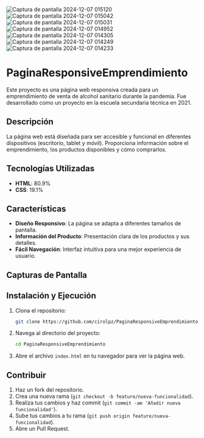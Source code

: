 ![Captura de pantalla 2024-12-07 015120](https://github.com/user-attachments/assets/dbb5c320-4ddb-4c66-b6b0-95077dec2138)
![Captura de pantalla 2024-12-07 015042](https://github.com/user-attachments/assets/5ba9fe08-3e73-4bf1-b1ed-de92510911fa)
![Captura de pantalla 2024-12-07 015031](https://github.com/user-attachments/assets/a134f45a-ae3f-4845-a99d-fcdbc92d87df)
![Captura de pantalla 2024-12-07 014952](https://github.com/user-attachments/assets/3cb5c843-91ad-4af5-be77-8bdad0973668)
![Captura de pantalla 2024-12-07 014305](https://github.com/user-attachments/assets/db12d0b4-be11-40ec-8323-4e88430a64a6)
![Captura de pantalla 2024-12-07 014249](https://github.com/user-attachments/assets/b40c0374-b8c6-4e44-8a55-8488f1af5bc6)
![Captura de pantalla 2024-12-07 014233](https://github.com/user-attachments/assets/2c704a80-e2bb-4999-8778-938fa15ef835)

# PaginaResponsiveEmprendimiento

Este proyecto es una página web responsiva creada para un emprendimiento de venta de alcohol sanitario durante la pandemia. Fue desarrollado como un proyecto en la escuela secundaria técnica en 2021.

## Descripción

La página web está diseñada para ser accesible y funcional en diferentes dispositivos (escritorio, tablet y móvil). Proporciona información sobre el emprendimiento, los productos disponibles y cómo comprarlos.

## Tecnologías Utilizadas

-   **HTML**: 80.9%
-   **CSS**: 19.1%

## Características

-   **Diseño Responsivo**: La página se adapta a diferentes tamaños de pantalla.
-   **Información del Producto**: Presentación clara de los productos y sus detalles.
-   **Fácil Navegación**: Interfaz intuitiva para una mejor experiencia de usuario.

## Capturas de Pantalla

  
  
  
  
  
  

## Instalación y Ejecución

1.  Clona el repositorio:
    
    ```bash
    git clone https://github.com/cirolpz/PaginaResponsiveEmprendimiento.git
    
    ```
    
2.  Navega al directorio del proyecto:
    
    ```bash
    cd PaginaResponsiveEmprendimiento
    
    ```
    
3.  Abre el archivo  `index.html`  en tu navegador para ver la página web.
    

## Contribuir

1.  Haz un fork del repositorio.
2.  Crea una nueva rama (`git checkout -b feature/nueva-funcionalidad`).
3.  Realiza tus cambios y haz commit (`git commit -am 'Añadir nueva funcionalidad'`).
4.  Sube tus cambios a tu rama (`git push origin feature/nueva-funcionalidad`).
5.  Abre un Pull Request.
